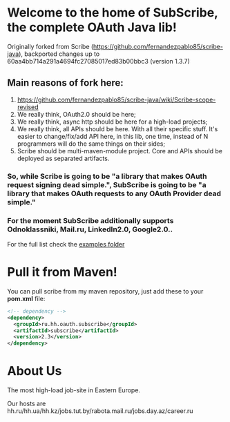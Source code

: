 # Welcome to the home of SubScribe, the complete OAuth Java lib!
Originally forked from Scribe (https://github.com/fernandezpablo85/scribe-java), backported changes up to 60aa4bb714a291a4694fc27085017ed83b00bbc3 (version 1.3.7)

## Main reasons of fork here:
1. https://github.com/fernandezpablo85/scribe-java/wiki/Scribe-scope-revised
2. We really think, OAuth2.0 should be here;
3. We really think, async http should be here for a high-load projects;
4. We really think, all APIs should be here. With all their specific stuff. It's easier to change/fix/add API here,
in this lib, one time, instead of N programmers will do the same things on their sides;
5. Scribe should be multi-maven-module project. Core and APIs should be deployed as separated artifacts.

### So, while Scribe is going to be "a library that makes OAuth request signing dead simple.", SubScribe is going to be "a library that makes OAuth requests to any OAuth Provider dead simple."

### For the moment SubScribe additionally supports Odnoklassniki, Mail.ru,  LinkedIn2.0, Google2.0..
For the full list check the [examples folder](https://github.com/hhru/subscribe/tree/master/src/test/java/org/scribe/examples)

# Pull it from Maven!

You can pull scribe from my maven repository, just add these to your __pom.xml__ file:

```xml
<!-- dependency -->
<dependency>
  <groupId>ru.hh.oauth.subscribe</groupId>
  <artifactId>subscribe</artifactId>
  <version>2.3</version>
</dependency>
```

# About Us

The most high-load job-site in Eastern Europe.

Our hosts are hh.ru/hh.ua/hh.kz/jobs.tut.by/rabota.mail.ru/jobs.day.az/career.ru
